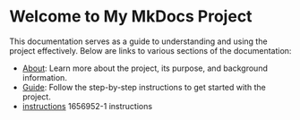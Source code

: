 # Welcome to My MkDocs Project

This documentation serves as a guide to understanding and using the project effectively. Below are links to various sections of the documentation:

- [About](about.md): Learn more about the project, its purpose, and background information.
- [Guide](guide.md): Follow the step-by-step instructions to get started with the project.
- [instructions](1656952-1/instructions.md) 1656952-1 instructions